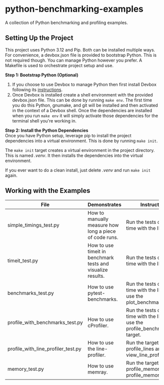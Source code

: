 # python-benchmarking-examples
A collection of Python benchmarking and profiling examples.

## Setting Up the Project
This project uses Python 3.12 and Pip. Both can be installed multiple ways. For convenience,
a devbox.json file is provided to bootstrap Python. This is not required though. You can 
manage Python however you prefer. A Makefile is used to orchestrate project setup and use.

**Step 1: Bootstrap Python (Optional)** 
1. If you choose to use Devbox to manage Python then first install Devbox following its 
   [instructions](https://www.jetify.com/devbox/docs/installing_devbox/).
2. Once Devbox is installed create a shell environment with the provided devbox.json file. 
   This can be done by running `make env`. The first time you do this Python, gnumake, 
   and git will be installed and then activated in the context of a Devbox shell.
   Once the dependencies are installed when you run `make env` it will simply activate 
   those dependencies for the terminal shell you're working in.

**Step 2: Install the Python Dependencies**  
Once you have Python setup, leverage pip to install the project dependencies into a virtual environment.
This is done by running `make init`. 

The `make init` target creates a virtual environment in the project directory. This is 
named _.venv_. It then installs the dependencies into the virtual environment.

If you ever want to do a clean install, just delete _.venv_ and run `make init` again.

## Working with the Examples
| File                                | Demonstrates                                                | Instructions                                                                   | 
|-------------------------------------|-------------------------------------------------------------|--------------------------------------------------------------------------------|
| simple_timings_test.py              | How to manually measure how long a piece of code runs.      | Run the tests one at a time with the IDE.                                      | 
| timeit_test.py                      | How to use timeit in benchmark tests and visualize results. | Run the tests one at a time with the IDE.                                      | 
| benchmarks_test.py                  | How to use pytest-benchmarks.                               | Run the tests one at a time with the IDE and use the plot_benchmarks target.   | 
| profile_with_benchmarks_test.py     | How to use cProfiler.                                       | Run the tests one at a time with the IDE and use the profile_benchmark target. | 
| profile_with_line_profiler_test.py  | How to use the line-profiler.                               | Run the targets profile_lines and view_line_profiler_output                    | 
| memory_test.py                      | How to use memray.                                          | Run the targets profile_memory and profile_memory_test                         | 